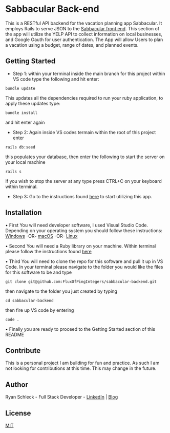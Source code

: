 # Sabbacular Back-end
This is a RESTful API backend for the vacation planning app Sabbacular.  It employs Rails to serve JSON to the [Sabbacular front end](https://github.com/FluxOfPingIntegers/sabbacular-frontend).  This section of the app will utilize the YELP API to collect information on local businesses, and Google Oauth for user authentication.  The App will allow Users to plan a vacation using a budget, range of dates, and planned events.

## Getting Started
* Step 1: within your terminal inside the main branch for this project within VS code type the following and hit enter:
```
bundle update
```
This updates all the dependencies required to run your ruby application, to apply these updates type:
```
bundle install
```
and hit enter again
* Step 2: Again inside VS codes termain within the root of this project enter
```
rails db:seed
```
this populates your database, then enter the following to start the server on your local machine
```
rails s
```
If you wish to stop the server at any type press CTRL+C on your keyboard within terminal.
* Step 3: Go to the instructions found [here](https://github.com/FluxOfPingIntegers/sabbacular-frontend) to start utilizing this app.
## Installation
• First You will need developer software, I used Visual Studio Code. Depending on your operating system you should follow these instructions: [Windows](https://code.visualstudio.com/docs/setup/windows) -OR- [macOS](https://code.visualstudio.com/docs/setup/mac) -OR- [Linux](https://code.visualstudio.com/docs/setup/linux)

• Second You will need a Ruby library on your machine. Within terminal please follow the instructions found [here](https://stackify.com/install-ruby-on-ubuntu-everything-you-need-to-get-going/)

• Third You will need to clone the repo for this software and pull it up in VS Code. In your terminal please navigate to the folder you would like the files for this software to be and type
```
git clone git@github.com:FluxOfPingIntegers/sabbacular-backend.git
```
then navigate to the folder you just created by typing
```
cd sabbacular-backend
```
then fire up VS code by entering
```
code .
```
• Finally you are ready to proceed to the Getting Started section of this README
## Contribute
This is a personal project I am building for fun and practice.  As such I am not looking for contributions at this time.  This may change in the future.
## Author
Ryan Schleck - Full Stack Developer - [LinkedIn](https://www.linkedin.com/in/ryan-schleck/) | [Blog](https://ryan-m-schleck.medium.com/)
## License
[MIT](https://choosealicense.com/licenses/mit/)